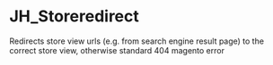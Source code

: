 # JH_Storeredirect
Redirects store view urls (e.g. from search engine result page) to the correct store view, otherwise standard 404 magento error
